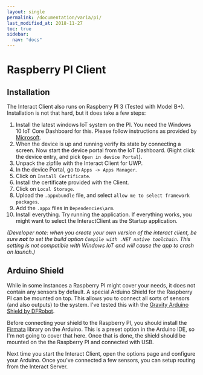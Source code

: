 ```yaml
---
layout: single
permalink: /documentation/varia/pi/
last_modified_at: 2018-11-27
toc: true
sidebar:
  nav: "docs"
---
```


# Raspberry PI Client

## Installation

The Interact Client also runs on Raspberry PI 3 (Tested with Model B+). Installation is not that hard, but it does take a few steps:

1. Install the latest windows IoT system on the PI. You need the Windows 10 IoT Core Dashboard for this. Please follow instructions as provided by [Microsoft](https://docs.microsoft.com/en-us/windows/iot-core/downloads).
2. When the device is up and running verify its state by connecting a screen. Now start the device portal from the IoT Dashboard. (Right click the device entry, and pick `Open in device Portal`).
3. Unpack the zipfile with the Interact Client for UWP.
4. In the device Portal, go to `Apps -> Apps Manager`.
5. Click on `Install Certificate`.
6. Install the certificate provided with the Client.
7. Click on `Local Storage`.
8. Upload the `.appxbundle` file, and select `allow me to select framework packages`.
9. Add the `.appx` files in `Dependencies\arm`.
10. Install everything. Try running the application. If everything works, you might want to select the InteractClient as the Startup application.

_(Developer note: when you create your own version of the interact client, be sure __not__ to set the build option `Compile with .NET native toolchain`. This setting is not compatible with Windows IoT and will cause the app to crash on launch.)_

## Arduino Shield

While in some instances a Raspberry PI might cover your needs, it does not contain any sensors by default. A special Arduino Shield for the Raspberry PI can be mounted on top. This allows you to connect all sorts of sensors (and also outputs) to the system. I've tested this with the [Gravity Arduino Shield by DFRobot](https://www.dfrobot.com/product-1211.html).

Before connecting your shield to the Raspberry PI, you should install the [Firmata](https://github.com/firmata/arduino
) library on the Arduino. This is a preset option in the Arduino IDE, so I'm not going to cover that here. Once that is done, the shield should be mounted on the the Raspberry PI and connected with USB.

Next time you start the Interact Client, open the options page and configure your Arduino. Once you've connected a few sensors, you can setup routing from the Interact Server.